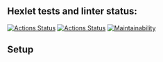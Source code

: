## Hexlet tests and linter status:

[![Actions Status](https://github.com/Femalopper/frontend-project-11/workflows/hexlet-check/badge.svg)](https://github.com/Femalopper/frontend-project-11/actions)
[![Actions Status](https://github.com/Femalopper/frontend-project-11/workflows/eslint-check/badge.svg)](https://github.com/Femalopper/frontend-project-11/actions)
[![Maintainability](https://api.codeclimate.com/v1/badges/fa3ae0954da4e8146867/maintainability)](https://codeclimate.com/github/Femalopper/frontend-project-11/maintainability)

## Setup
